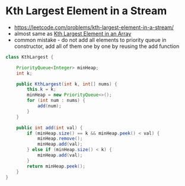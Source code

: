 # Kth Largest Element in a Stream

- https://leetcode.com/problems/kth-largest-element-in-a-stream/
- almost same as [Kth Largest Element in an Array](../Step%2011.2:%20Medium%20Problems/Kth%20Largest%20Element%20in%20an%20Array.md)
- common mistake - do not add all elements to priority queue in constructor, add all of them one by one by reusing the add function

```java
class KthLargest {

    PriorityQueue<Integer> minHeap;
    int k;

    public KthLargest(int k, int[] nums) {
        this.k = k;
        minHeap = new PriorityQueue<>();
        for (int num : nums) {
            add(num);
        }
    }

    public int add(int val) {
        if (minHeap.size() == k && minHeap.peek() < val) {
            minHeap.remove();
            minHeap.add(val);
        } else if (minHeap.size() < k) {
            minHeap.add(val);
        }
        return minHeap.peek();
    }
}
```
